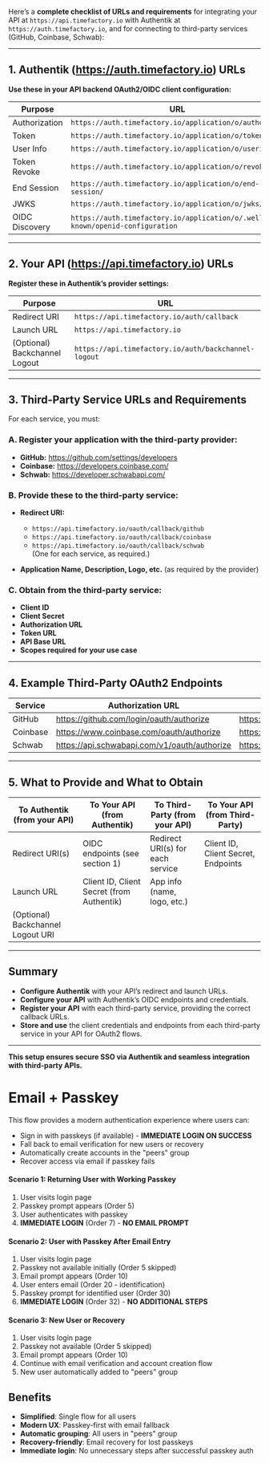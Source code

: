 Here’s a **complete checklist of URLs and requirements** for integrating your API at `https://api.timefactory.io` with Authentik at `https://auth.timefactory.io`, and for connecting to third-party services (GitHub, Coinbase, Schwab):

---

## **1. Authentik (https://auth.timefactory.io) URLs**

**Use these in your API backend OAuth2/OIDC client configuration:**

| Purpose        | URL                                                                          |
| -------------- | ---------------------------------------------------------------------------- |
| Authorization  | `https://auth.timefactory.io/application/o/authorize/`                       |
| Token          | `https://auth.timefactory.io/application/o/token/`                           |
| User Info      | `https://auth.timefactory.io/application/o/userinfo/`                        |
| Token Revoke   | `https://auth.timefactory.io/application/o/revoke/`                          |
| End Session    | `https://auth.timefactory.io/application/o/end-session/`                     |
| JWKS           | `https://auth.timefactory.io/application/o/jwks/`                            |
| OIDC Discovery | `https://auth.timefactory.io/application/o/.well-known/openid-configuration` |

---

## **2. Your API (https://api.timefactory.io) URLs**

**Register these in Authentik’s provider settings:**

| Purpose                       | URL                                                  |
| ----------------------------- | ---------------------------------------------------- |
| Redirect URI                  | `https://api.timefactory.io/auth/callback`           |
| Launch URL                    | `https://api.timefactory.io`                         |
| (Optional) Backchannel Logout | `https://api.timefactory.io/auth/backchannel-logout` |

---

## **3. Third-Party Service URLs and Requirements**

For each service, you must:

### **A. Register your application with the third-party provider:**

-   **GitHub:** https://github.com/settings/developers
-   **Coinbase:** https://developers.coinbase.com/
-   **Schwab:** https://developer.schwabapi.com/

### **B. Provide these to the third-party service:**

-   **Redirect URI:**

    -   `https://api.timefactory.io/oauth/callback/github`
    -   `https://api.timefactory.io/oauth/callback/coinbase`
    -   `https://api.timefactory.io/oauth/callback/schwab`  
        (One for each service, as required.)

-   **Application Name, Description, Logo, etc.** (as required by the provider)

### **C. Obtain from the third-party service:**

-   **Client ID**
-   **Client Secret**
-   **Authorization URL**
-   **Token URL**
-   **API Base URL**
-   **Scopes required for your use case**

---

## **4. Example Third-Party OAuth2 Endpoints**

| Service  | Authorization URL                            | Token URL                                   | API Base URL                 |
| -------- | -------------------------------------------- | ------------------------------------------- | ---------------------------- |
| GitHub   | https://github.com/login/oauth/authorize     | https://github.com/login/oauth/access_token | https://api.github.com/      |
| Coinbase | https://www.coinbase.com/oauth/authorize     | https://api.coinbase.com/oauth/token        | https://api.coinbase.com/v2/ |
| Schwab   | https://api.schwabapi.com/v1/oauth/authorize | https://api.schwabapi.com/v1/oauth/token    | https://api.schwabapi.com/   |

---

## **5. What to Provide and What to Obtain**

| To Authentik (from your API)      | To Your API (from Authentik)              | To Third-Party (from your API)   | To Your API (from Third-Party)      |
| --------------------------------- | ----------------------------------------- | -------------------------------- | ----------------------------------- |
| Redirect URI(s)                   | OIDC endpoints (see section 1)            | Redirect URI(s) for each service | Client ID, Client Secret, Endpoints |
| Launch URL                        | Client ID, Client Secret (from Authentik) | App info (name, logo, etc.)      |                                     |
| (Optional) Backchannel Logout URI |                                           |                                  |                                     |

---

## **Summary**

-   **Configure Authentik** with your API’s redirect and launch URLs.
-   **Configure your API** with Authentik’s OIDC endpoints and credentials.
-   **Register your API** with each third-party service, providing the correct callback URLs.
-   **Store and use** the client credentials and endpoints from each third-party service in your API for OAuth2 flows.

---

**This setup ensures secure SSO via Authentik and seamless integration with third-party APIs.**

# Email + Passkey

This flow provides a modern authentication experience where users can:

-   Sign in with passkeys (if available) - **IMMEDIATE LOGIN ON SUCCESS**
-   Fall back to email verification for new users or recovery
-   Automatically create accounts in the "peers" group
-   Recover access via email if passkey fails

#### **Scenario 1: Returning User with Working Passkey**

1. User visits login page
2. Passkey prompt appears (Order 5)
3. User authenticates with passkey
4. **IMMEDIATE LOGIN** (Order 7) - **NO EMAIL PROMPT**

#### **Scenario 2: User with Passkey After Email Entry**

1. User visits login page
2. Passkey not available initially (Order 5 skipped)
3. Email prompt appears (Order 10)
4. User enters email (Order 20 - identification)
5. Passkey prompt for identified user (Order 30)
6. **IMMEDIATE LOGIN** (Order 32) - **NO ADDITIONAL STEPS**

#### **Scenario 3: New User or Recovery**

1. User visits login page
2. Passkey not available (Order 5 skipped)
3. Email prompt appears (Order 10)
4. Continue with email verification and account creation flow
5. New user automatically added to "peers" group

## Benefits

-   **Simplified**: Single flow for all users
-   **Modern UX**: Passkey-first with email fallback
-   **Automatic grouping**: All users in "peers" group
-   **Recovery-friendly**: Email recovery for lost passkeys
-   **Immediate login**: No unnecessary steps after successful passkey auth
